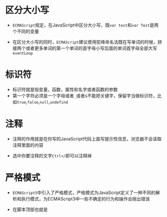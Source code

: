 # 区分大小写

* `ECMAScript`规定，在JavaScript中区分大小写，既`var test`和`var Test`是两个不同的变量

  

* 在区分大小写的同时，`ECMAScript`建议使用驼峰命名法既在写单词的时候，拼接两个或者更多单词的第一个单词的首字母小写后面的单词首字母全部大写`eventLoop`



# 标识符

* 标识符就是指变量，函数，属性和名字或者函数的参数
* 第一个字符必须是一个字母或者`_`或者`$`不能把关键字，保留字当做标识符，比如`true`,`false`,`null`,`undefind`



# 注释

* 注释的作用就是在你写的JavaScript代码上面写提示性信息，浏览器不会读取注释里面的内容

  

* 选中你要注释的文字`Ctrl+/`即可以注释掉



# 严格模式

* `ECMAScript5`中引入了严格模式，严格模式为JavaScript定义了一种不同的解析和执行模式，为ECMAScript3中一些不确定的行为和操作会抛出错误

  

* 在脚本顶部也就是<script>下面输入编译指示`"use strict"`即可告诉JavaScript引擎切换为严格模式

  

* 也可以局部切换为严格模式，在函数顶部定义编译指示

```javascript
function () {
    "use strict"
}
```



# 变量

* 用来存储数据或者是操作数据

* 变量只是为储存一个值而在内存中的占位符，定义变量分为两个步骤，分别为`声明`和`赋值`。当声明和赋值都在一行进行的时候我们叫他`初始化`

  

* 定义变量使用`var`或者`let`或者`const`来给一个单词站一个位置，这样值就有位置存储起来

```javascript
//使用var创建一个叫yehui的变量并且站一个位置存储一个叫123的字符串
var yehui = '123'
```



* 如果只声明而没有赋值，这个值默认为`undefined`，表示声明了没有进行赋值

```javascript
var yehui
console.log(yehui) //undefined
```



* 因为JavaScript是一门弱类型语言，在赋值的时候并不会把变量固定为什么类型，只是给一个变量赋值这么简单，所以我们可以在修改值的同时修改值得类型

```javascript
//先初始化为一个字符串类型
var yehui = '123'
//再进行赋值修改为一个number类型
yehui = 123
```



* 在函数中定义变量

```javascript
//在函数中定义变量，也叫局部作用域中定义变量，离开这个函数(作用域)后变量就会进行销毁，所以离开这个函数后再打印yehui会发生错误，因为没有声明
function test () {
    var yehui = '123'
}

test()
console.log(yehui) //ERROR
```



* 不声明直接赋值
  * 虽然省略var操作符可以定义全局变量，但是不推荐，在局部作用域中定义全局变量很难维护，在严格模式中会报错

```javascript
//不管是在全局中
yehui = 123

//还是在函数(局部作用域)中
function test() {
    yehui = 123
}
//只要没有使用var等声明变量就直接赋值，解析器会自动解析为全局变量
console.log(yehui === window.yehui)  //true
```

